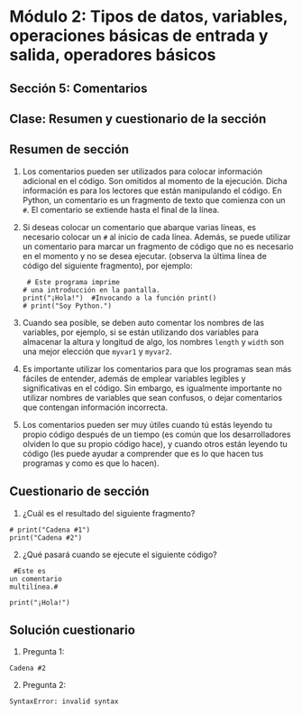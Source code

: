 # Módulo 2: Tipos de datos, variables, operaciones básicas de entrada y salida, operadores básicos 
## Sección 5: Comentarios
## Clase: Resumen y cuestionario de la sección

## Resumen de sección

1. Los comentarios pueden ser utilizados para colocar información adicional en el código. Son omitidos al momento de la ejecución. Dicha información es para los lectores que están manipulando el código. En Python, un comentario es un fragmento de texto que comienza con un `#`. El comentario se extiende hasta el final de la línea.
2. Si deseas colocar un comentario que abarque varias líneas, es necesario colocar un `#` al inicio de cada línea. Además, se puede utilizar un comentario para marcar un fragmento de código que no es necesario en el momento y no se desea ejecutar. (observa la última línea de código del siguiente fragmento), por ejemplo:

    ```
     # Este programa imprime
    # una introducción en la pantalla.
    print("¡Hola!")  #Invocando a la función print()
    # print("Soy Python.") 
    ```
3. Cuando sea posible, se deben auto comentar los nombres de las variables, por ejemplo, si se están utilizando dos variables para almacenar la altura y longitud de algo, los nombres `length` y `width` son una mejor elección que `myvar1` y `myvar2`.
4. Es importante utilizar los comentarios para que los programas sean más fáciles de entender, además de emplear variables legibles y significativas en el código. Sin embargo, es igualmente importante no utilizar nombres de variables que sean confusos, o dejar comentarios que contengan información incorrecta.
5. Los comentarios pueden ser muy útiles cuando tú estás leyendo tu propio código después de un tiempo (es común que los desarrolladores olviden lo que su propio código hace), y cuando otros están leyendo tu código (les puede ayudar a comprender que es lo que hacen tus programas y como es que lo hacen).

## Cuestionario de sección

1. ¿Cuál es el resultado del siguiente fragmento?

```
# print("Cadena #1")
print("Cadena #2") 
```

2. ¿Qué pasará cuando se ejecute el siguiente código?

```
 #Este es
un comentario
multilínea.#
 
print("¡Hola!") 
```

## Solución cuestionario

1. Pregunta 1:

`Cadena #2`

2. Pregunta 2:

`SyntaxError: invalid syntax`